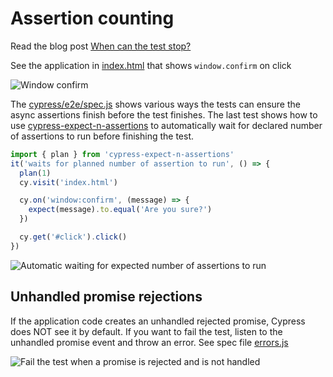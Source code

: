 # Assertion counting

Read the blog post [When can the test stop?](https://www.cypress.io/blog/2020/01/16/when-can-the-test-stop/)

See the application in [index.html](index.html) that shows `window.confirm` on click

![Window confirm](images/confirm.gif)

The [cypress/e2e/spec.js](cypress/e2e/spec.js) shows various ways the tests can ensure the async assertions finish before the test finishes. The last test shows how to use [cypress-expect-n-assertions](https://github.com/bahmutov/cypress-expect-n-assertions) to automatically wait for declared number of assertions to run before finishing the test.

```js
import { plan } from 'cypress-expect-n-assertions'
it('waits for planned number of assertion to run', () => {
  plan(1)
  cy.visit('index.html')

  cy.on('window:confirm', (message) => {
    expect(message).to.equal('Are you sure?')
  })

  cy.get('#click').click()
})
```

![Automatic waiting for expected number of assertions to run](images/plan.gif)

## Unhandled promise rejections

If the application code creates an unhandled rejected promise, Cypress does NOT see it by default. If you want to fail the test, listen to the unhandled promise event and throw an error. See spec file [errors.js](cypress/e2e/errors.js)

![Fail the test when a promise is rejected and is not handled](./images/fail-test-on-unhandled-promise-rejection.gif)
